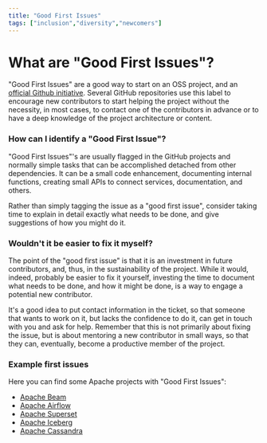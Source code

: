 ```yaml
---
title: "Good First Issues"
tags: ["inclusion","diversity","newcomers"]
---
```


# What are "Good First Issues"?

"Good First Issues" are a good way to start on an OSS project, and an [official Github initiative](https://github.com/topics/good-first-issue). Several GitHub repositories use this label to encourage new contributors to start helping the project without the necessity, in most cases, to contact one of the contributors in advance or to have a deep knowledge of the project architecture or content.

### How can I identify a "Good First Issue"?

"Good First Issues"'s are usually flagged in the GitHub projects and normally simple tasks that can be accomplished detached from other dependencies. It can be a small code enhancement, documenting internal functions, creating small APIs to connect services, documentation, and others.

Rather than simply tagging the issue as a "good first issue", consider taking time to explain in detail exactly what needs to be done, and give suggestions of how you might do it.

### Wouldn't it be easier to fix it myself?

The point of the "good first issue" is that it is an investment in future contributors, and, thus, in the sustainability of the project. While it would, indeed, probably be easier to fix it yourself, investing the time to document what needs to be done, and how it might be done, is a way to engage a potential new contributor.

It's a good idea to put contact information in the ticket, so that someone that wants to work on it, but lacks the confidence to do it, can get in touch with you and ask for help. Remember that this is not primarily about fixing the issue, but is about mentoring a new contributor in small ways, so that they can, eventually, become a productive member of the project.

### Example first issues

Here you can find some Apache projects with "Good First Issues":
- [Apache Beam](https://github.com/apache/beam/contribute)
- [Apache Airflow](https://github.com/apache/airflow/contribute)
- [Apache Superset](https://github.com/apache/superset/contribute)
- [Apache Iceberg](https://github.com/apache/iceberg/contribute)
- [Apache Cassandra](https://issues.apache.org/jira/browse/CASSANDRA-18868?jql=project%20%3D%20Cassandra%20AND%20(complexity%20%3D%20%22Low%20Hanging%20Fruit%22%20or%20labels%20%3D%20%22lhf%22)%20and%20assignee%20is%20Empty%20and%20status%20not%20in%20(Resolved%2C%20%22In%20Progress%22))
